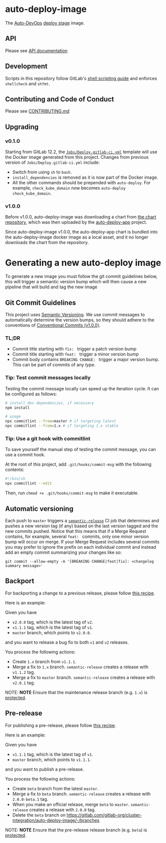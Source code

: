 # auto-deploy-image

The [Auto-DevOps](https://docs.gitlab.com/ee/topics/autodevops/) [deploy stage](https://gitlab.com/gitlab-org/gitlab/-/blob/master/lib/gitlab/ci/templates/Jobs/Deploy.gitlab-ci.yml) image.

## API

Please see [API documentation](doc/api.md)

## Development

Scripts in this repository follow GitLab's
[shell scripting guide](https://docs.gitlab.com/ee/development/shell_scripting_guide/)
and enforces `shellcheck` and `shfmt`.

## Contributing and Code of Conduct

Please see [CONTRIBUTING.md](CONTRIBUTING.md)

## Upgrading

### v0.1.0

Starting from GitLab 12.2, the [`Jobs/Deploy.gitlab-ci.yml`](https://gitlab.com/gitlab-org/gitlab-ce/blob/master/lib/gitlab/ci/templates/Jobs/Deploy.gitlab-ci.yml)
template will use the Docker image generated from this project. Changes from previous version of `Jobs/Deploy.gitlab-ci.yml` include:

* Switch from using `sh` to `bash`.
* `install_dependencies` is removed as it is now part of the Docker image.
*  All the other commands should be prepended with `auto-deploy`.
   For example, `check_kube_domain` now becomes `auto-deploy check_kube_domain`.

### v1.0.0

Before v1.0.0, auto-deploy-image was downloading a chart from [the chart repository](https://charts.gitlab.io/),
which was then uploaded by the [auto-deploy-app](https://gitlab.com/gitlab-org/charts/auto-deploy-app) project.

Since auto-deploy-image v1.0.0, the auto-deploy-app chart is bundled into the auto-deploy-image docker image as a local asset,
and it no longer downloads the chart from the repository.

# Generating a new auto-deploy image

To generate a new image you must follow the git commit guidelines below, this
will trigger a semantic version bump which will then cause a new pipeline
that will build and tag the new image

## Git Commit Guidelines

This project uses [Semantic Versioning](https://semver.org). We use commit
messages to automatically determine the version bumps, so they should adhere to
the conventions of [Conventional Commits (v1.0.0)](https://www.conventionalcommits.org/en/v1.0.0).

### TL;DR

- Commit title starting with `fix: ` trigger a patch version bump
- Commit title starting with `feat: ` trigger a minor version bump
- Commit body contains `BREAKING CHANGE: ` trigger a major version bump. This can be part of commits of any _type_.

### Tip: Test commit messages locally

Testing the commit message locally can speed up the iteration cycle. It can be configured as follows:

``` sh
# install dev dependencies, if necessary
npm install

# usage
npx commitlint --from=master # if targeting latest
npx commitlint --from=1.x # if targeting 1.x stable
```

### Tip: Use a git hook with commitlint

To save yourself the manual step of testing the commit message, you can use a commit hook.

At the root of this project, add `.git/hooks/commit-msg` with the following contents:

``` sh
#!/bin/sh
npx commitlint --edit
```

Then, run `chmod +x .git/hooks/commit-msg` to make it executable.

## Automatic versioning

Each push to `master` triggers a [`semantic-release`](https://semantic-release.gitbook.io/semantic-release/)
CI job that determines and pushes a new version tag (if any) based on the
last version tagged and the new commits pushed. Notice that this means that if a
Merge Request contains, for example, several `feat: ` commits, only one minor
version bump will occur on merge. If your Merge Request includes several commits
you may prefer to ignore the prefix on each individual commit and instead add
an empty commit summarizing your changes like so:

```
git commit --allow-empty -m '[BREAKING CHANGE|feat|fix]: <changelog summary message>'
```

## Backport

For backporting a change to a previous release, please follow [this recipe](https://github.com/semantic-release/semantic-release/blob/master/docs/recipes/maintenance-releases.md#publishing-maintenance-releases).

Here is an example:

Given you have

- `v2.0.0` tag, which is the latest tag of `v2`.
- `v1.1.1` tag, which is the latest tag of `v1`.
- `master` branch, which points to `v2.0.0`.

and you want to release a bug fix to both `v1` and `v2` releases.

You process the following actions:

- Create `1.x` branch from `v1.1.1`.
- Merge a fix to `1.x` branch. `semantic-release` creates a release with  `v1.1.2` tag.
- Merge a fix to `master` branch. `semantic-release` creates a release with `v2.0.1` tag.

NOTE: **NOTE**
Ensure that the maintenance release branch (e.g. `1.x`) is [protected](https://docs.gitlab.com/ee/user/project/protected_branches.html).

## Pre-release

For publishing a pre-release, please follow [this recipe](https://github.com/semantic-release/semantic-release/blob/master/docs/recipes/pre-releases.md#publishing-pre-releases).

Here is an example:

Given you have

- `v1.1.1` tag, which is the latest tag of `v1`.
- `master` branch, which points to `v1.1.1`.

and you want to publish a pre-release.

You process the following actions:

- Create `beta` branch from the latest `master`.
- Merge a fix to `beta` branch. `semantic-release` creates a release with `2.0.0-beta.1` tag.
- When you make an official release, merge `beta` to `master`. `semantic-release` creates a release with `2.0.0` tag.
- Delete the `beta` branch on https://gitlab.com/gitlab-org/cluster-integration/auto-deploy-image/-/branches

NOTE: **NOTE**
Ensure that the pre-release release branch (e.g. `beta`) is [protected](https://docs.gitlab.com/ee/user/project/protected_branches.html).
